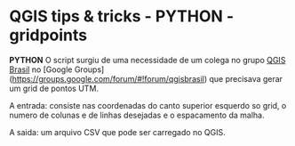 # QGIS tips & tricks - PYTHON - gridpoints
__PYTHON__
O script surgiu de uma necessidade de um colega no grupo [QGIS Brasil](www.qgisbrasil.org) no [Google Groups] (https://groups.google.com/forum/#!forum/qgisbrasil) que precisava gerar um grid de pontos UTM.

A entrada: consiste nas coordenadas do canto superior esquerdo so grid, o numero de colunas e de linhas desejadas e o espacamento da malha.

A saida: um arquivo CSV que pode ser carregado no QGIS.


